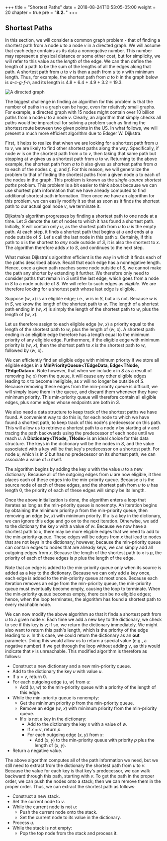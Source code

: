 +++
title = "Shortest Paths"
date = 2018-08-24T10:53:05-05:00
weight = 20
chapter = true
pre = "<b>8.2. </b>"
+++

## Shortest Paths

In this section, we will consider a common graph problem - that of
finding a shortest path from a node *u* to a node *v* in a directed
graph. We will assume that each edge contains as its data a nonnegative
number. This number may represent a physical distance or some other
cost, but for simplicity, we will refer to this value as the *length* of
the edge. We can then define the length of a path to be the sum of the
lengths of all the edges along that path. A shortest path from *u* to
*v* is then a path from *u* to *v* with minimum length. Thus, for
example, the shortest path from *a* to *h* in the graph below is
*a*-*c*-*g*-*f*-*h*, and its length is
4.8 + 6.4 + 4.9 + 3.2 = 19.3.

![A directed graph](directed-graph.jpg)

The biggest challenge in finding an algorithm for this problem is that
the number of paths in a graph can be huge, even for relatively small
graphs. For example, a directed graph with 15 nodes might contain over
10 billion paths from a node *u* to a node *v*. Clearly, an algorithm
that simply checks all paths would be impractical for solving a problem
such as finding the shortest route between two given points in the US.
In what follows, we will present a much more efficient algorithm due to
Edsger W. Dijkstra.

First, it helps to realize that when we are looking for a shortest path
from *u* to *v*, we are likely to find other shortest paths along the
way. Specifically, if node *w* is on the shortest path from *u* to *v*,
then taking that same path but stopping at *w* gives us a shortest path
from *u* to *w*. Returning to the above example, the shortest path from
*a* to *h* also gives us shortest paths from *a* to each of the nodes
*c*, *g*, and *f*. For this reason, we will generalize the problem to
that of finding the shortest paths from a given node *u* to each of the
nodes in the graph. This problem is known as the *single-source shortest
paths* problem. This problem is a bit easier to think about because we
can use shortest path information that we have already computed to find
additional shortest path information. Then once we have an algorithm for
this problem, we can easily modify it so that as soon as it finds the
shortest path to our actual goal node *v*, we terminate it.

Dijkstra's algorithm progresses by finding a shortest path to one node
at a time. Let *S* denote the set of nodes to which it has found a
shortest path. Initially, *S* will contain only *u*, as the shortest
path from *u* to *u* is the empty path. At each step, it finds a
shortest path that begins at *u* and ends at a node outside of *S*.
Let's call the last node in this path *x*. Certainly, if this path to
*x* is the shortest to *any* node outside of *S*, it is also the
shortest to *x*. The algorithm therefore adds *x* to *S*, and continues
to the next step.

What makes Dijkstra's algorithm efficient is the way in which it finds
each of the paths described above. Recall that each edge has a
nonnegative length. Hence, once a given path reaches some node outside
of *S*, we cannot make the path any shorter by extending it further. We
therefore only need to consider paths that remain in *S* until the last
edge, which goes from a node in *S* to a node outside of *S*. We will
refer to such edges as *eligible*. We are therefore looking for a
shortest path whose last edge is eligible.

Suppose (*w*, *x*) is an eligible edge; i.e., *w* is in *S*, but *x* is
not. Because *w* is in *S*, we know the length of the shortest path to
*w*. The length of a shortest path ending in (*w*, *x*) is simply the
length of the shortest path to *w*, plus the length of (*w*, *x*).

Let us therefore assign to each eligible edge (*w*, *x*) a priority
equal to the length of the shortest path to *w*, plus the length of
(*w*, *x*). A shortest path ending in an eligible edge therefore has a
length equal to the minimum priority of any eligible edge. Furthermore,
if the eligible edge with minimum priority is (*w*, *x*), then the
shortest path to *x* is the shortest path to *w*, followed by (*w*,
*x*).

We can efficiently find an eligible edge with minimum priority if we
store all eligible edges in a **MinPriorityQueue\<TEdgeData,
Edge\<TNode, TEdgeData\>\>**. Note however, that when we include *x* in
*S* as a result of removing (*w, x*) from the queue, it will cause any
other eligible edges leading to *x* to become ineligible, as *x* will no
longer be outside of *S*. Because removing these edges from the
min-priority queue is difficult, we will simply leave them in the queue,
and discard them whenever they have minimum priority. This min-priority
queue will therefore contain all eligible edges, plus some edges whose
endpoints are both in *S*.

We also need a data structure to keep track of the shortest paths we
have found. A convenient way to do this is, for each node to which we
have found a shortest path, to keep track of this node's predecessor on
this path. This will allow us to retrieve a shortest path to a node *v*
by starting at *v* and tracing the path backwards using the predecessor
of each node until we reach *u*. A **Dictionary\<TNode, TNode\>** is
an ideal choice for this data structure. The keys in the dictionary will
be the nodes in *S*, and the value associated with a key will be that
key's predecessor on a shortest path. For node *u*, which is in *S* but
has no predecessor on its shortest path, we can associate a value of *u*
itself.

The algorithm begins by adding the key *u* with the value *u* to a new
dictionary. Because all of the outgoing edges from *u* are now eligible,
it then places each of these edges into the min-priority queue. Because
*u* is the source node of each of these edges, and the shortest path
from *u* to *u* has length 0, the priority of each of these edges will
simply be its length.

Once the above initialization is done, the algorithm enters a loop that
iterates as long as the min-priority queue is nonempty. An iteration
begins by obtaining the minimum priority *p* from the min-priority
queue, then removing an edge (*w*, *x*) with minimum priority. If *x*
is a key in the dictionary, we can ignore this edge and go on to the
next iteration. Otherwise, we add to the dictionary the key *x* with a
value of *w*. Because we now have a shortest path to *x*, there may be
more eligible edges that we need to add to the min-priority queue. These
edges will be edges from *x* that lead to nodes that are not keys in the
dictionary; however, because the min-priority queue can contain edges to
nodes that are already keys, we can simply add all outgoing edges from
*x*. Because the length of the shortest path to *x* is *p*, the priority
of each of these edges is *p* plus the length of the edge.

Note that an edge is added to the min-priority queue only when its
source is added as a key to the dictionary. Because we can only add a
key once, each edge is added to the min-priority queue at most once.
Because each iteration removes an edge from the min-priority queue, the
min-priority queue must eventually become empty, causing the loop to
terminate. When the min-priority queue becomes empty, there can be no
eligible edges; hence, when the loop terminates, the algorithm has found
a shortest path to every reachable node.

We can now modify the above algorithm so that it finds a shortest path
from *u* to a given node *v*. Each time we add a new key to the
dictionary, we check to see if this key is *v*; if so, we return the
dictionary immediately. We might also want to return this path's length,
which is the priority of the edge leading to *v*. In this case, we could
return the dictionary as an **out** parameter. Doing this would allow us
to return a special value (e.g., a negative number) if we get through
the loop without adding *v*, as this would indicate that *v* is
unreachable. This modified algorithm is therefore as follows:

  - Construct a new dictionary and a new min-priority queue.
  - Add to the dictionary the key *u* with value *u*.
  - If *u* = *v*, return 0.
  - For each outgoing edge (*u*, *w*) from *u*:
      - Add (*u*, *w*) to the min-priority queue with a priority of
        the length of this edge.
  - While the min-priority queue is nonempty:
      - Get the minimum priority *p* from the min-priority queue.
      - Remove an edge (*w*, *x*) with minimum priority from the
        min-priority queue.
      - If *x* is not a key in the dictionary:
          - Add to the dictionary the key *x* with a value of *w*.
          - If *x* = *v*, return *p*.
          - For each outgoing edge (*x*, *y*) from *x*:
              - Add (*x*, *y*) to the min-priority queue with
                priority *p* plus the length of (*x*, *y*).
  - Return a negative value.

The above algorithm computes all of the path information we need, but we
still need to extract from the dictionary the shortest path from *u* to
*v*. Because the value for each key is that key's predecessor, we can
walk backward through this path, starting with *v*. To get the path in
the proper order, we can push the nodes onto a stack; then we can remove
them in the proper order. Thus, we can extract the shortest path as
follows:

  - Construct a new stack.
  - Set the current node to *v*.
  - While the current node is not *u*:
      - Push the current node onto the stack.
      - Set the current node to its value in the dictionary.
  - Process *u*.
  - While the stack is not empty:
      - Pop the top node from the stack and process it.

